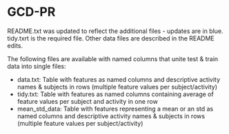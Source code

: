 GCD-PR
======
README.txt was updated to reflect the additional files - updates are in
blue. tidy.txrt is the required file. Other data files are described in
the README edits.

The following files are available with named columns that unite test & train data into single files:

- data.txt: Table with features as named columns and descriptive activity names & subjects in rows (multiple feature values per subject/activity)
- tidy.txt: Table with features as named columns containing average of feature values per subject and activity in one row
- mean_std_data: Table with features representing a mean or an std as named columns and descriptive activity names & subjects in rows (multiple feature values per subject/activity)

